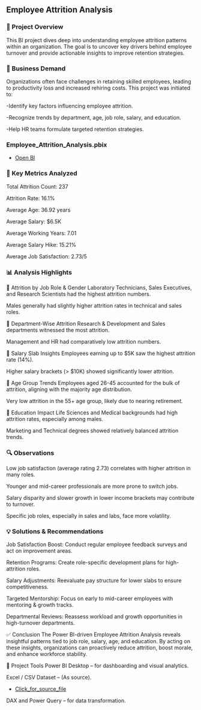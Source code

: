 ## Employee Attrition Analysis

### 🧩 Project Overview
This BI project dives deep into understanding employee attrition patterns within an organization. The goal is to uncover key drivers behind employee turnover and provide actionable insights to improve retention strategies.

### 🏢 Business Demand
Organizations often face challenges in retaining skilled employees, leading to productivity loss and increased rehiring costs. This project was initiated to:

-Identify key factors influencing employee attrition.

-Recognize trends by department, age, job role, salary, and education.

-Help HR teams formulate targeted retention strategies.

### Employee_Attrition_Analysis.pbix
- <a href = "https://github.com/RudraNSamal2000/Power-Bi/blob/main/Employee%20Attrition%20Analysis.pbix" > Open BI </a>

### 📌 Key Metrics Analyzed
Total Attrition Count: 237

Attrition Rate: 16.1%

Average Age: 36.92 years

Average Salary: $6.5K

Average Working Years: 7.01

Average Salary Hike: 15.21%

Average Job Satisfaction: 2.73/5

### 📊 Analysis Highlights
🔹 Attrition by Job Role & Gender
Laboratory Technicians, Sales Executives, and Research Scientists had the highest attrition numbers.

Males generally had slightly higher attrition rates in technical and sales roles.

🔹 Department-Wise Attrition
Research & Development and Sales departments witnessed the most attrition.

Management and HR had comparatively low attrition numbers.

🔹 Salary Slab Insights
Employees earning up to $5K saw the highest attrition rate (14%).

Higher salary brackets (> $10K) showed significantly lower attrition.

🔹 Age Group Trends
Employees aged 26-45 accounted for the bulk of attrition, aligning with the majority age distribution.

Very low attrition in the 55+ age group, likely due to nearing retirement.

🔹 Education Impact
Life Sciences and Medical backgrounds had high attrition rates, especially among males.

Marketing and Technical degrees showed relatively balanced attrition trends.

### 🔍 Observations
Low job satisfaction (average rating 2.73) correlates with higher attrition in many roles.

Younger and mid-career professionals are more prone to switch jobs.

Salary disparity and slower growth in lower income brackets may contribute to turnover.

Specific job roles, especially in sales and labs, face more volatility.

### 💡 Solutions & Recommendations
Job Satisfaction Boost: Conduct regular employee feedback surveys and act on improvement areas.

Retention Programs: Create role-specific development plans for high-attrition roles.

Salary Adjustments: Reevaluate pay structure for lower slabs to ensure competitiveness.

Targeted Mentorship: Focus on early to mid-career employees with mentoring & growth tracks.

Departmental Reviews: Reassess workload and growth opportunities in high-turnover departments.

✅ Conclusion
The Power BI-driven Employee Attrition Analysis reveals insightful patterns tied to job role, salary, age, and education. By acting on these insights, organizations can proactively reduce attrition, boost morale, and enhance workforce stability.

📁 Project Tools
Power BI Desktop – for dashboarding and visual analytics.

Excel / CSV Dataset – (As source).
- <a href = "https://github.com/RudraNSamal2000/Power-Bi/blob/main/HR_Analytics.csv" > Click_for_source_file </a>

DAX and Power Query – for data transformation.

